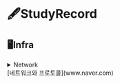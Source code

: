 # 🖋StudyRecord
## 🖥Infra
<details>
    <summary>Network</summary>

        * [네트워크와 프로토콜](https://github.com/HakyungYoun/StudyRecord/blob/main/Ifrastructure%20Knowledge/Network/%EB%84%A4%ED%8A%B8%EC%9B%8C%ED%81%AC%EC%99%80%20%ED%94%84%EB%A1%9C%ED%86%A0%EC%BD%9C.md)
</details>
[네트워크와 프로토콜](www.naver.com)
